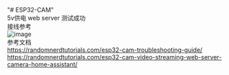 "# ESP32-CAM" </br>
 5v供电 web server 测试成功</br>
 接线参考</br>
 ![image](https://user-images.githubusercontent.com/4635861/130604808-e1d21d42-e266-4d3b-9499-7d616562a5b0.png)</br>
参考文档</br>
https://randomnerdtutorials.com/esp32-cam-troubleshooting-guide/</br>
https://randomnerdtutorials.com/esp32-cam-video-streaming-web-server-camera-home-assistant/
